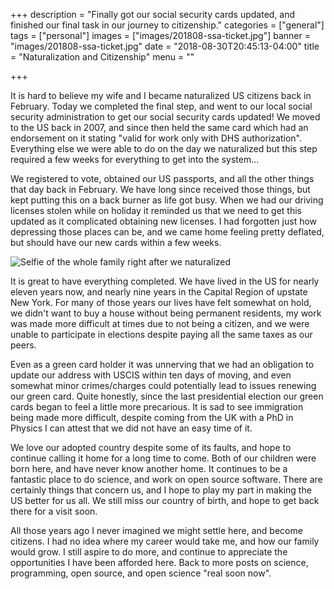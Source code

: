 +++
description = "Finally got our social security cards updated, and finished our final task in our journey to citizenship."
categories = ["general"]
tags = ["personal"]
images = ["images/201808-ssa-ticket.jpg"]
banner = "images/201808-ssa-ticket.jpg"
date = "2018-08-30T20:45:13-04:00"
title = "Naturalization and Citizenship"
menu = ""

+++

It is hard to believe my wife and I became naturalized US citizens back in February. Today we completed the final step, and went to our local social security administration to get our social security cards updated! We moved to the US back in 2007, and since then held the same card which had an endorsement on it stating "valid for work only with DHS authorization". Everything else we were able to do on the day we naturalized but this step required a few weeks for everything to get into the system...

<!--more-->

We registered to vote, obtained our US passports, and all the other things that day back in February. We have long since received those things, but kept putting this on a back burner as life got busy. When we had our driving licenses stolen while on holiday it reminded us that we need to get this updated as it complicated obtaining new licenses. I had forgotten just how depressing those places can be, and we came home feeling pretty deflated, but should have our new cards within a few weeks.

![Selfie of the whole family right after we naturalized](/images/201808-naturalization-selfie.jpg)


It is great to have everything completed. We have lived in the US for nearly eleven years now, and nearly nine years in the Capital Region of upstate New York. For many of those years our lives have felt somewhat on hold, we didn't  want to buy a house without being permanent residents, my work was made more difficult at times due to not being a citizen, and we were unable to participate in elections despite paying  all the same taxes as our peers.

Even as a green card holder it was unnerving that we had an obligation to update our address with USCIS within ten days of moving, and even somewhat minor crimes/charges could potentially lead to issues renewing our green card. Quite honestly, since the last presidential election our green cards began to feel a little more precarious. It is sad to see immigration being made more difficult, despite coming from the UK with a PhD in Physics I can attest that we did not have an easy time of it.

We love our adopted country despite some of its faults, and hope to continue calling it home for a long time to come. Both of our children were born here, and have never know another home. It continues to be a fantastic place to do science, and work on open source software. There are certainly things that concern us, and I hope to play my part in making the US better for us all. We still miss our country of birth, and hope to get back there for a visit soon.

All those years ago I never imagined we might settle here, and become citizens. I had no idea where my career would take me, and how our family would grow. I still aspire to do more, and continue to appreciate the opportunities I have been afforded here. Back to more posts on science, programming, open source, and open science "real soon now".
